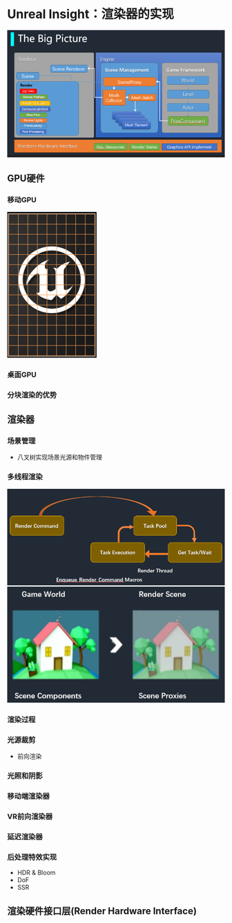 # Unreal Insight：渲染器的实现

![](images/big_picture.png)

## GPU硬件

### 移动GPU

![](images/tiled_screen.png)

### 桌面GPU

### 分块渲染的优势

## 渲染器

### 场景管理

* 八叉树实现场景光源和物件管理

### 多线程渲染

![](images/thread_model1.png)
![](images/thread_model2.png)

### 渲染过程

### 光源裁剪

* 前向渲染

### 光照和阴影

### 移动端渲染器

### VR前向渲染器

### 延迟渲染器

### 后处理特效实现

* HDR & Bloom
* DoF
* SSR

## 渲染硬件接口层(Render Hardware Interface)

